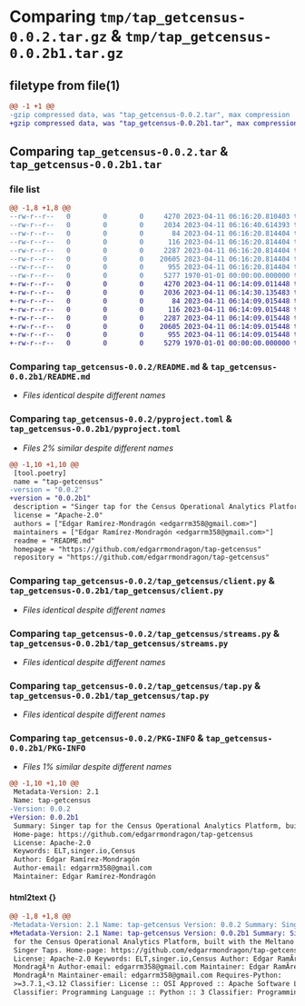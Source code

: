 # Comparing `tmp/tap_getcensus-0.0.2.tar.gz` & `tmp/tap_getcensus-0.0.2b1.tar.gz`

## filetype from file(1)

```diff
@@ -1 +1 @@
-gzip compressed data, was "tap_getcensus-0.0.2.tar", max compression
+gzip compressed data, was "tap_getcensus-0.0.2b1.tar", max compression
```

## Comparing `tap_getcensus-0.0.2.tar` & `tap_getcensus-0.0.2b1.tar`

### file list

```diff
@@ -1,8 +1,8 @@
--rw-r--r--   0        0        0     4270 2023-04-11 06:16:20.810403 tap_getcensus-0.0.2/README.md
--rw-r--r--   0        0        0     2034 2023-04-11 06:16:40.614393 tap_getcensus-0.0.2/pyproject.toml
--rw-r--r--   0        0        0       84 2023-04-11 06:16:20.814404 tap_getcensus-0.0.2/tap_getcensus/__init__.py
--rw-r--r--   0        0        0      116 2023-04-11 06:16:20.814404 tap_getcensus-0.0.2/tap_getcensus/__main__.py
--rw-r--r--   0        0        0     2287 2023-04-11 06:16:20.814404 tap_getcensus-0.0.2/tap_getcensus/client.py
--rw-r--r--   0        0        0    20605 2023-04-11 06:16:20.814404 tap_getcensus-0.0.2/tap_getcensus/streams.py
--rw-r--r--   0        0        0      955 2023-04-11 06:16:20.814404 tap_getcensus-0.0.2/tap_getcensus/tap.py
--rw-r--r--   0        0        0     5277 1970-01-01 00:00:00.000000 tap_getcensus-0.0.2/PKG-INFO
+-rw-r--r--   0        0        0     4270 2023-04-11 06:14:09.011448 tap_getcensus-0.0.2b1/README.md
+-rw-r--r--   0        0        0     2036 2023-04-11 06:14:30.135483 tap_getcensus-0.0.2b1/pyproject.toml
+-rw-r--r--   0        0        0       84 2023-04-11 06:14:09.015448 tap_getcensus-0.0.2b1/tap_getcensus/__init__.py
+-rw-r--r--   0        0        0      116 2023-04-11 06:14:09.015448 tap_getcensus-0.0.2b1/tap_getcensus/__main__.py
+-rw-r--r--   0        0        0     2287 2023-04-11 06:14:09.015448 tap_getcensus-0.0.2b1/tap_getcensus/client.py
+-rw-r--r--   0        0        0    20605 2023-04-11 06:14:09.015448 tap_getcensus-0.0.2b1/tap_getcensus/streams.py
+-rw-r--r--   0        0        0      955 2023-04-11 06:14:09.015448 tap_getcensus-0.0.2b1/tap_getcensus/tap.py
+-rw-r--r--   0        0        0     5279 1970-01-01 00:00:00.000000 tap_getcensus-0.0.2b1/PKG-INFO
```

### Comparing `tap_getcensus-0.0.2/README.md` & `tap_getcensus-0.0.2b1/README.md`

 * *Files identical despite different names*

### Comparing `tap_getcensus-0.0.2/pyproject.toml` & `tap_getcensus-0.0.2b1/pyproject.toml`

 * *Files 2% similar despite different names*

```diff
@@ -1,10 +1,10 @@
 [tool.poetry]
 name = "tap-getcensus"
-version = "0.0.2"
+version = "0.0.2b1"
 description = "Singer tap for the Census Operational Analytics Platform, built with the Meltano SDK for Singer Taps."
 license = "Apache-2.0"
 authors = ["Edgar Ramírez-Mondragón <edgarrm358@gmail.com>"]
 maintainers = ["Edgar Ramírez-Mondragón <edgarrm358@gmail.com>"]
 readme = "README.md"
 homepage = "https://github.com/edgarrmondragon/tap-getcensus"
 repository = "https://github.com/edgarrmondragon/tap-getcensus"
```

### Comparing `tap_getcensus-0.0.2/tap_getcensus/client.py` & `tap_getcensus-0.0.2b1/tap_getcensus/client.py`

 * *Files identical despite different names*

### Comparing `tap_getcensus-0.0.2/tap_getcensus/streams.py` & `tap_getcensus-0.0.2b1/tap_getcensus/streams.py`

 * *Files identical despite different names*

### Comparing `tap_getcensus-0.0.2/tap_getcensus/tap.py` & `tap_getcensus-0.0.2b1/tap_getcensus/tap.py`

 * *Files identical despite different names*

### Comparing `tap_getcensus-0.0.2/PKG-INFO` & `tap_getcensus-0.0.2b1/PKG-INFO`

 * *Files 1% similar despite different names*

```diff
@@ -1,10 +1,10 @@
 Metadata-Version: 2.1
 Name: tap-getcensus
-Version: 0.0.2
+Version: 0.0.2b1
 Summary: Singer tap for the Census Operational Analytics Platform, built with the Meltano SDK for Singer Taps.
 Home-page: https://github.com/edgarrmondragon/tap-getcensus
 License: Apache-2.0
 Keywords: ELT,singer.io,Census
 Author: Edgar Ramírez-Mondragón
 Author-email: edgarrm358@gmail.com
 Maintainer: Edgar Ramírez-Mondragón
```

#### html2text {}

```diff
@@ -1,8 +1,8 @@
-Metadata-Version: 2.1 Name: tap-getcensus Version: 0.0.2 Summary: Singer tap
+Metadata-Version: 2.1 Name: tap-getcensus Version: 0.0.2b1 Summary: Singer tap
 for the Census Operational Analytics Platform, built with the Meltano SDK for
 Singer Taps. Home-page: https://github.com/edgarrmondragon/tap-getcensus
 License: Apache-2.0 Keywords: ELT,singer.io,Census Author: Edgar RamÃ­rez-
 MondragÃ³n Author-email: edgarrm358@gmail.com Maintainer: Edgar RamÃ­rez-
 MondragÃ³n Maintainer-email: edgarrm358@gmail.com Requires-Python:
 >=3.7.1,<3.12 Classifier: License :: OSI Approved :: Apache Software License
 Classifier: Programming Language :: Python :: 3 Classifier: Programming
```


